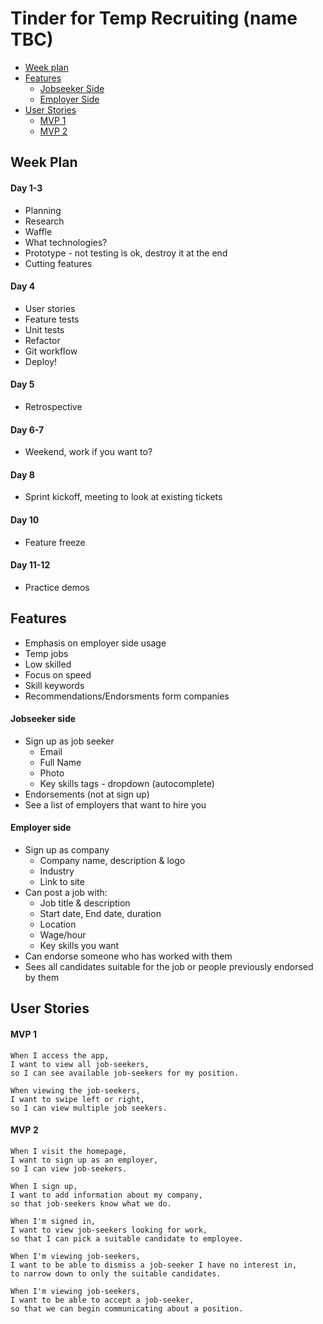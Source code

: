 # Tinder for Temp Recruiting (name TBC)

* [Week plan](#week-plan)
* [Features](#features)
  * [Jobseeker Side](#jobseeker-side)
  * [Employer Side](#employer-side)
* [User Stories](#user-stories)
  * [MVP 1](#mvp-1)
  * [MVP 2](#mvp-2)

## Week Plan

#### Day 1-3
  * Planning
  * Research
  * Waffle
  * What technologies?
  * Prototype - not testing is ok, destroy it at the end
  * Cutting features

#### Day 4
  * User stories
  * Feature tests
  * Unit tests
  * Refactor
  * Git workflow
  * Deploy!

#### Day 5
  * Retrospective

#### Day 6-7
  * Weekend, work if you want to?

#### Day 8
  * Sprint kickoff, meeting to look at existing tickets

#### Day 10
  * Feature freeze

#### Day 11-12
  * Practice demos

## Features

  * Emphasis on employer side usage
  * Temp jobs
  * Low skilled
  * Focus on speed
  * Skill keywords
  * Recommendations/Endorsments form companies


#### Jobseeker side
  * Sign up as job seeker
    * Email
    * Full Name
    * Photo
    * Key skills tags - dropdown (autocomplete)
  * Endorsements (not at sign up)
  * See a list of employers that want to hire you


#### Employer side
  * Sign up as company
    * Company name, description & logo
    * Industry
    * Link to site
  * Can post a job with:
    * Job title & description
    * Start date, End date, duration
    * Location
    * Wage/hour
    * Key skills you want
  * Can endorse someone who has worked with them
  * Sees all candidates suitable for the job or people previously endorsed by them

## User Stories

#### MVP 1

```
When I access the app,
I want to view all job-seekers,
so I can see available job-seekers for my position.

When viewing the job-seekers,
I want to swipe left or right,
so I can view multiple job seekers.
```

#### MVP 2

```
When I visit the homepage,
I want to sign up as an employer,
so I can view job-seekers.

When I sign up,
I want to add information about my company,
so that job-seekers know what we do.

When I'm signed in,
I want to view job-seekers looking for work,
so that I can pick a suitable candidate to employee.

When I'm viewing job-seekers,
I want to be able to dismiss a job-seeker I have no interest in,
to narrow down to only the suitable candidates.

When I'm viewing job-seekers,
I want to be able to accept a job-seeker,
so that we can begin communicating about a position.
```
